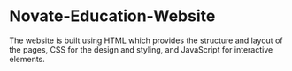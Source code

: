 # Novate-Education-Website
The website is built using HTML which provides the structure and layout of the pages, CSS for the design and styling, and JavaScript for interactive elements.

